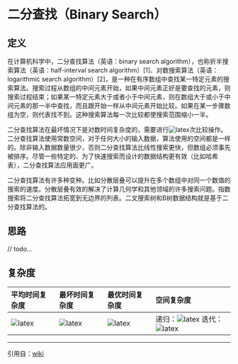 # 二分查找（Binary Search）

## 定义

在计算机科学中，二分查找算法（英语：binary search algorithm），也称折半搜索算法（英语：half-interval search algorithm）[1]、对数搜索算法（英语：logarithmic search algorithm）[2]，是一种在有序数组中查找某一特定元素的搜索算法。搜索过程从数组的中间元素开始，如果中间元素正好是要查找的元素，则搜索过程结束；如果某一特定元素大于或者小于中间元素，则在数组大于或小于中间元素的那一半中查找，而且跟开始一样从中间元素开始比较。如果在某一步骤数组为空，则代表找不到。这种搜索算法每一次比较都使搜索范围缩小一半。

二分查找算法在最坏情况下是对数时间复杂度的，需要进行![latex](<https://latex.codecogs.com/gif.latex?\dpi{100}\O(logN)>)次比较操作。二分查找算法使用常数空间，对于任何大小的输入数据，算法使用的空间都是一样的。除非输入数据数量很少，否则二分查找算法比线性搜索更快，但数组必须事先被排序。尽管一些特定的、为了快速搜索而设计的数据结构更有效（比如哈希表），二分查找算法应用面更广。

二分查找算法有许多种变种。比如分散层叠可以提升在多个数组中对同一个数值的搜索的速度。分散层叠有效的解决了计算几何学和其他领域的许多搜索问题。指数搜索将二分查找算法拓宽到无边界的列表。二叉搜索树和B树数据结构就是基于二分查找算法的。

## 思路

// todo...

## 复杂度

| 平均时间复杂度                                                    | 最坏时间复杂度                                                    | 最优时间复杂度                                                  | 空间复杂度                                                           |
| :---------------------------------------------------------------- | :---------------------------------------------------------------- | :-------------------------------------------------------------- | :------------------------------------------------------------------- |
| ![latex](<https://latex.codecogs.com/gif.latex?\dpi{100}\O(logN)>) | ![latex](<https://latex.codecogs.com/gif.latex?\dpi{100}\O(logN)>) | ![latex](<https://latex.codecogs.com/gif.latex?\dpi{100}\O(1)>) | 递归：![latex](<https://latex.codecogs.com/gif.latex?\dpi{100}\O(logN)>) 迭代：![latex](<https://latex.codecogs.com/gif.latex?\dpi{100}\O(1)>) |

---

引用自：[wiki](https://zh.wikipedia.org/wiki/%E4%BA%8C%E5%88%86%E6%90%9C%E5%B0%8B%E6%BC%94%E7%AE%97%E6%B3%95)